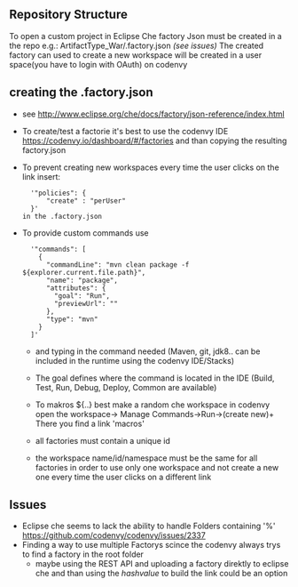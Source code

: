## Repository Structure
To open a custom project in Eclipse Che factory Json must be created in a the repo
 e.g.: ArtifactType_War/.factory.json *(see issues)* 
The created factory can used to create a new workspace will be created in a user space(you have to login with OAuth) on codenvy


## creating the .factory.json
* see http://www.eclipse.org/che/docs/factory/json-reference/index.html
* To create/test a factorie it's best to use the codenvy IDE https://codenvy.io/dashboard/#/factories and than copying the resulting factory.json 
* To prevent creating new workspaces every time the user clicks on the link insert:
		
		'"policies": {
			"create" : "perUser"
		}'
	  in the .factory.json
* To provide custom commands use 
		
		'"commands": [
		  {
			"commandLine": "mvn clean package -f ${explorer.current.file.path}",
			"name": "package",
			"attributes": {
			  "goal": "Run",
			  "previewUrl": ""
			},
			"type": "mvn"
		  }
		]'
	* and typing in the command needed (Maven, git, jdk8.. can be included in the runtime using the codenvy IDE/Stacks)
	* The goal defines where the command is located in the IDE (Build, Test, Run, Debug, Deploy, Common are available)
	* To makros ${..} best make a random che workspace in codenvy open the workspace-> Manage Commands->Run->(create new)+
		There you find a link 'macros' 
	  
	* all factories must contain a unique id
	* the workspace name/id/namespace must be the same for all factories in order 
	to use only one workspace and not create a new one every time the user clicks on a different link 

## Issues
* Eclipse che seems to lack the ability to handle Folders containing '%' https://github.com/codenvy/codenvy/issues/2337
* Finding a way to use multiple Factorys scince the codenvy always trys to find a factory in the root folder
	* maybe using the REST API and uploading a factory direktly to eclipse che and than using the *hashvalue* to build the link could be an option
